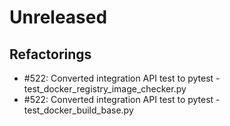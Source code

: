 # Unreleased

## Refactorings
 - #522: Converted integration API test to pytest - test_docker_registry_image_checker.py
 - #522: Converted integration API test to pytest - test_docker_build_base.py